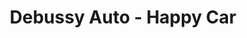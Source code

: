 ---
title: "Debussy Auto - Happy Car"
url: /hasparren/debussy-auto-happy-car/
shop: Autowerkstatt
---